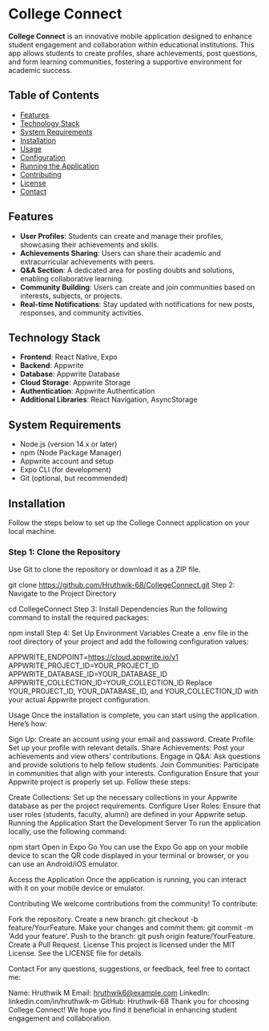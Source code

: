 # College Connect

**College Connect** is an innovative mobile application designed to enhance student engagement and collaboration within educational institutions. This app allows students to create profiles, share achievements, post questions, and form learning communities, fostering a supportive environment for academic success.

## Table of Contents

- [Features](#features)
- [Technology Stack](#technology-stack)
- [System Requirements](#system-requirements)
- [Installation](#installation)
- [Usage](#usage)
- [Configuration](#configuration)
- [Running the Application](#running-the-application)
- [Contributing](#contributing)
- [License](#license)
- [Contact](#contact)

## Features

- **User Profiles**: Students can create and manage their profiles, showcasing their achievements and skills.
- **Achievements Sharing**: Users can share their academic and extracurricular achievements with peers.
- **Q&A Section**: A dedicated area for posting doubts and solutions, enabling collaborative learning.
- **Community Building**: Users can create and join communities based on interests, subjects, or projects.
- **Real-time Notifications**: Stay updated with notifications for new posts, responses, and community activities.

## Technology Stack

- **Frontend**: React Native, Expo
- **Backend**: Appwrite
- **Database**: Appwrite Database
- **Cloud Storage**: Appwrite Storage
- **Authentication**: Appwrite Authentication
- **Additional Libraries**: React Navigation, AsyncStorage

## System Requirements

- Node.js (version 14.x or later)
- npm (Node Package Manager)
- Appwrite account and setup
- Expo CLI (for development)
- Git (optional, but recommended)

## Installation

Follow the steps below to set up the College Connect application on your local machine.

### Step 1: Clone the Repository

Use Git to clone the repository or download it as a ZIP file.


git clone https://github.com/Hruthwik-68/CollegeConnect.git
Step 2: Navigate to the Project Directory


cd CollegeConnect
Step 3: Install Dependencies
Run the following command to install the required packages:



npm install
Step 4: Set Up Environment Variables
Create a .env file in the root directory of your project and add the following configuration values:


APPWRITE_ENDPOINT=https://cloud.appwrite.io/v1
APPWRITE_PROJECT_ID=YOUR_PROJECT_ID
APPWRITE_DATABASE_ID=YOUR_DATABASE_ID
APPWRITE_COLLECTION_ID=YOUR_COLLECTION_ID
Replace YOUR_PROJECT_ID, YOUR_DATABASE_ID, and YOUR_COLLECTION_ID with your actual Appwrite project configuration.

Usage
Once the installation is complete, you can start using the application. Here’s how:

Sign Up: Create an account using your email and password.
Create Profile: Set up your profile with relevant details.
Share Achievements: Post your achievements and view others’ contributions.
Engage in Q&A: Ask questions and provide solutions to help fellow students.
Join Communities: Participate in communities that align with your interests.
Configuration
Ensure that your Appwrite project is properly set up. Follow these steps:

Create Collections: Set up the necessary collections in your Appwrite database as per the project requirements.
Configure User Roles: Ensure that user roles (students, faculty, alumni) are defined in your Appwrite setup.
Running the Application
Start the Development Server
To run the application locally, use the following command:


npm start
Open in Expo Go
You can use the Expo Go app on your mobile device to scan the QR code displayed in your terminal or browser, or you can use an Android/iOS emulator.

Access the Application
Once the application is running, you can interact with it on your mobile device or emulator.

Contributing
We welcome contributions from the community! To contribute:

Fork the repository.
Create a new branch: git checkout -b feature/YourFeature.
Make your changes and commit them: git commit -m 'Add your feature'.
Push to the branch: git push origin feature/YourFeature.
Create a Pull Request.
License
This project is licensed under the MIT License. See the LICENSE file for details.

Contact
For any questions, suggestions, or feedback, feel free to contact me:

Name: Hruthwik M
Email: hruthwik6@example.com
LinkedIn: linkedin.com/in/hruthwik-m
GitHub: Hruthwik-68
Thank you for choosing College Connect! We hope you find it beneficial in enhancing student engagement and collaboration.
